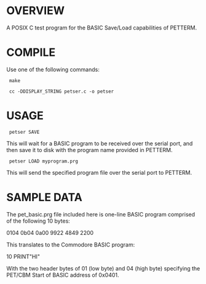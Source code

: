 # OVERVIEW

A POSIX C test program for the BASIC Save/Load capabilities of PETTERM.

# COMPILE

Use one of the following commands:

` make`

` cc -DDISPLAY_STRING petser.c -o petser`

# USAGE

` petser SAVE`

This will wait for a BASIC program to be received over the serial port, and then save it to disk with the program name provided in PETTERM.

` petser LOAD myprogram.prg`

This will send the specified program file over the serial port to PETTERM.

# SAMPLE DATA

The pet_basic.prg file included here is one-line BASIC program comprised of the following 10 bytes:

0104 0b04 0a00 9922 4849 2200

This translates to the Commodore BASIC program:

10 PRINT"HI"

With the two header bytes of 01 (low byte) and 04 (high byte) specifying the PET/CBM Start of BASIC address of 0x0401.
